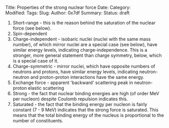 Title: Properties of the strong nuclear force
Date: 
Category:  
Modified: 
Tags: 
Slug: 
Author: 0x7df
Summary: 
Status: draft

1. Short-range - this is the reason behind the saturation of the nuclear force
(see below).
2. Spin-dependent
3. Charge-independent - isobaric nuclei (nuclei with the same mass number), of
which mirror nuclei are a special case (see below), have similar energy levels,
indicating charge-independence. This is a stronger, more general statement than
charge symmetry, below, which is a special case of it.
4. Charge-symmetric - mirror nuclei, which have opposite numbers of neutrons
and protons, have similar energy levels, indicating neutron-neutron and
proton-proton interactions have the same energy.
5. Exchange force - apparent 'backward' scattering peak in neutron-proton
elastic scattering
6. Strong - the fact that nuclear binding energies are high (of order MeV per
nucleon) despite Coulomb repulsion indicates this.
7. Saturated - the fact that the binding energy per nucleon is fairly constant
(7 - 9 MeV) indicates that the strong force is saturated. This means that the
total binding energy of the nucleus is proportional to the number of
constituents.


